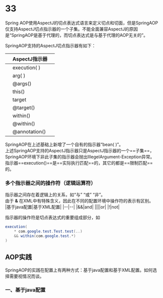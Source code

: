# 33

Spring AOP使用AspectJ的切点表达式语言来定义切点和切面，但是SpringAOP仅支持AspectJ切点指示器的一个子集。不能全面兼容AspectJ的原因是“SpringAOP是基于代理的，而切点表达式是与基于代理的AOP无关的”。  

SpringAOP支持的AspectJ切点指示器有如下：

||AspectJ指示器||
|--|--|--|
||execution( )||
|| arg( )||
||@args()||
||this()||
||target||
||@target()||
||within()||
||@within()||
||@annotation()||

SpringAOP在上述基础上新增了一个自有的指示器“bean( )”。  
上述SpringAOP支持的AspectJ指示器只是AspectJ指示器的一个==子集==，SpringAOP环境下非此子集的指示器会抛出IllegelArgument-Exception异常。  
指示器==execution()==是==实际执行匹配==的，其它的都是==限制匹配==的。  

### 多个指示器之间的操作符（逻辑运算符）  

指示器之间存在着逻辑上的关系，如“与” “或” “非”。  
由于 **&** 在XML中有特殊含义，因此在不同的配置环境中操作符的表示有区别。  
|基于java配置|基于XML配置|
|--|--|
|&&|and|
|\|\||or|
|!|not|

指示器的操作符是切点表达式的重要组成部分，如

```` java
execution(
    * com.google.test.Test.test(..) 
    && within(com.google.test.*)
)
````



## AOP实践

SpringAOP的实践在配置上有两种方式：基于java配置和基于XML配置。如何选择需要视情况而谈。  

### 一、基于java配置
